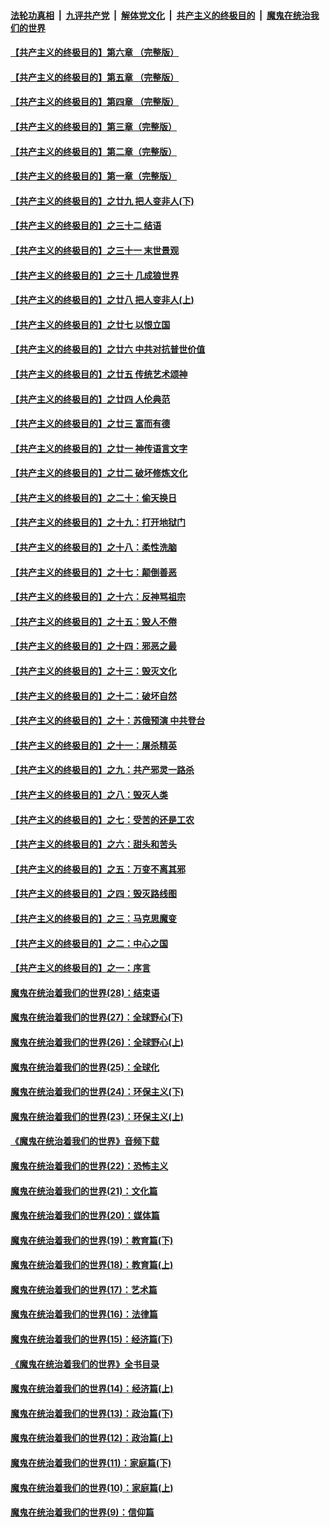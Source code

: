 

####  [法轮功真相](../../../../basic/blob/master/README.md?t=04130001) &nbsp;|&nbsp; [九评共产党](../../../../9ping.md/blob/master/README.md?t=04130001) &nbsp;|&nbsp; [解体党文化](../../../../jtdwh.md/blob/master/README.md?t=04130001)  &nbsp;|&nbsp; [共产主义的终极目的](../../../../gczydzjmd.md/blob/master/README.md?t=04130001) &nbsp;|&nbsp; [魔鬼在统治我们的世界](../../../../mgztzwmdsj.md/blob/master/README.md?t=04130001) 

#### [【共产主义的终极目的】第六章 （完整版）](../pages/nsc422/n11428913.md?t=04130001) 

#### [【共产主义的终极目的】第五章 （完整版）](../pages/nsc422/n11428912.md?t=04130001) 

#### [【共产主义的终极目的】第四章 （完整版）](../pages/nsc422/n11428907.md?t=04130001) 

#### [【共产主义的终极目的】第三章（完整版）](../pages/nsc422/n11428848.md?t=04130001) 

#### [【共产主义的终极目的】第二章（完整版）](../pages/nsc422/n11428831.md?t=04130001) 

#### [【共产主义的终极目的】第一章（完整版）](../pages/nsc422/n11417651.md?t=04130001) 

#### [【共产主义的终极目的】之廿九 把人变非人(下)](../pages/nsc422/n11344140.md?t=04130001) 

#### [【共产主义的终极目的】之三十二 结语](../pages/nsc422/n11360535.md?t=04130001) 

#### [【共产主义的终极目的】之三十一 末世景观](../pages/nsc422/n11351129.md?t=04130001) 

#### [【共产主义的终极目的】之三十 几成狼世界](../pages/nsc422/n11348280.md?t=04130001) 

#### [【共产主义的终极目的】之廿八 把人变非人(上)](../pages/nsc422/n11340492.md?t=04130001) 

#### [【共产主义的终极目的】之廿七 以恨立国](../pages/nsc422/n11336944.md?t=04130001) 

#### [【共产主义的终极目的】之廿六 中共对抗普世价值](../pages/nsc422/n11324785.md?t=04130001) 

#### [【共产主义的终极目的】之廿五 传统艺术颂神](../pages/nsc422/n11296396.md?t=04130001) 

#### [【共产主义的终极目的】之廿四 人伦典范](../pages/nsc422/n11296397.md?t=04130001) 

#### [【共产主义的终极目的】之廿三 富而有德](../pages/nsc422/n11283598.md?t=04130001) 

#### [【共产主义的终极目的】之廿一 神传语言文字](../pages/nsc422/n11263265.md?t=04130001) 

#### [【共产主义的终极目的】之廿二 破坏修炼文化](../pages/nsc422/n11245728.md?t=04130001) 

#### [【共产主义的终极目的】之二十：偷天换日](../pages/nsc422/n11238846.md?t=04130001) 

#### [【共产主义的终极目的】之十九：打开地狱门](../pages/nsc422/n11206376.md?t=04130001) 

#### [【共产主义的终极目的】之十八：柔性洗脑](../pages/nsc422/n11199994.md?t=04130001) 

#### [【共产主义的终极目的】之十七：颠倒善恶](../pages/nsc422/n11179782.md?t=04130001) 

#### [【共产主义的终极目的】之十六：反神骂祖宗](../pages/nsc422/n11166798.md?t=04130001) 

#### [【共产主义的终极目的】之十五：毁人不倦](../pages/nsc422/n11166792.md?t=04130001) 

#### [【共产主义的终极目的】之十四：邪恶之最](../pages/nsc422/n11150249.md?t=04130001) 

#### [【共产主义的终极目的】之十三：毁灭文化](../pages/nsc422/n11135227.md?t=04130001) 

#### [【共产主义的终极目的】之十二：破坏自然](../pages/nsc422/n11135214.md?t=04130001) 

#### [【共产主义的终极目的】之十：苏俄预演 中共登台](../pages/nsc422/n11118424.md?t=04130001) 

#### [【共产主义的终极目的】之十一：屠杀精英](../pages/nsc422/n11118442.md?t=04130001) 

#### [【共产主义的终极目的】之九：共产邪灵一路杀](../pages/nsc422/n11114139.md?t=04130001) 

#### [【共产主义的终极目的】之八：毁灭人类](../pages/nsc422/n11108503.md?t=04130001) 

#### [【共产主义的终极目的】之七：受苦的还是工农](../pages/nsc422/n11101809.md?t=04130001) 

#### [【共产主义的终极目的】之六：甜头和苦头](../pages/nsc422/n11096971.md?t=04130001) 

#### [【共产主义的终极目的】之五：万变不离其邪](../pages/nsc422/n11091285.md?t=04130001) 

#### [【共产主义的终极目的】之四：毁灭路线图](../pages/nsc422/n11086284.md?t=04130001) 

#### [【共产主义的终极目的】之三：马克思魔变](../pages/nsc422/n11061941.md?t=04130001) 

#### [【共产主义的终极目的】之二：中心之国](../pages/nsc422/n11047728.md?t=04130001) 

#### [【共产主义的终极目的】之一：序言](../pages/nsc422/n11086077.md?t=04130001) 

#### [魔鬼在统治着我们的世界(28)：结束语](../pages/nsc422/n10936246.md?t=04130001) 

#### [魔鬼在统治着我们的世界(27)：全球野心(下)](../pages/nsc422/n10928319.md?t=04130001) 

#### [魔鬼在统治着我们的世界(26)：全球野心(上)](../pages/nsc422/n10900318.md?t=04130001) 

#### [魔鬼在统治着我们的世界(25)：全球化](../pages/nsc422/n10788205.md?t=04130001) 

#### [魔鬼在统治着我们的世界(24)：环保主义(下)](../pages/nsc422/n10695307.md?t=04130001) 

#### [魔鬼在统治着我们的世界(23)：环保主义(上)](../pages/nsc422/n10688613.md?t=04130001) 

#### [《魔鬼在统治着我们的世界》音频下载](../pages/nsc422/n10635553.md?t=04130001) 

#### [魔鬼在统治着我们的世界(22)：恐怖主义](../pages/nsc422/n10614727.md?t=04130001) 

#### [魔鬼在统治着我们的世界(21)：文化篇](../pages/nsc422/n10597706.md?t=04130001) 

#### [魔鬼在统治着我们的世界(20)：媒体篇](../pages/nsc422/n10586579.md?t=04130001) 

#### [魔鬼在统治着我们的世界(19)：教育篇(下)](../pages/nsc422/n10564808.md?t=04130001) 

#### [魔鬼在统治着我们的世界(18)：教育篇(上)](../pages/nsc422/n10526970.md?t=04130001) 

#### [魔鬼在统治着我们的世界(17)：艺术篇](../pages/nsc422/n10499093.md?t=04130001) 

#### [魔鬼在统治着我们的世界(16)：法律篇](../pages/nsc422/n10485969.md?t=04130001) 

#### [魔鬼在统治着我们的世界(15)：经济篇(下)](../pages/nsc422/n10469975.md?t=04130001) 

#### [《魔鬼在统治着我们的世界》全书目录](../pages/nsc422/n10464261.md?t=04130001) 

#### [魔鬼在统治着我们的世界(14)：经济篇(上)](../pages/nsc422/n10457370.md?t=04130001) 

#### [魔鬼在统治着我们的世界(13)：政治篇(下)](../pages/nsc422/n10448270.md?t=04130001) 

#### [魔鬼在统治着我们的世界(12)：政治篇(上)](../pages/nsc422/n10444576.md?t=04130001) 

#### [魔鬼在统治着我们的世界(11)：家庭篇(下)](../pages/nsc422/n10440961.md?t=04130001) 

#### [魔鬼在统治着我们的世界(10)：家庭篇(上)](../pages/nsc422/n10435448.md?t=04130001) 

#### [魔鬼在统治着我们的世界(9)：信仰篇](../pages/nsc422/n10432159.md?t=04130001) 

